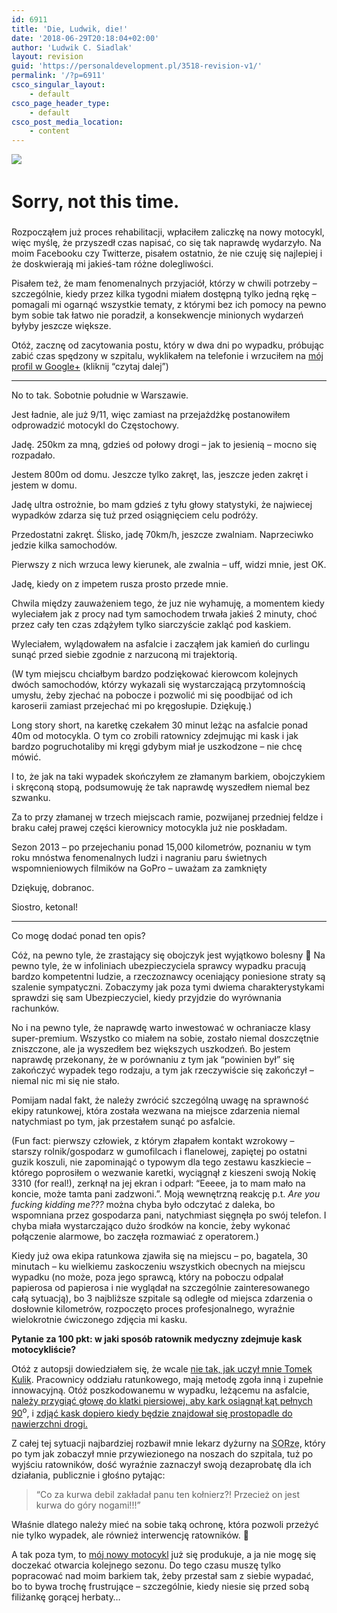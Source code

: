 ```yaml
---
id: 6911
title: 'Die, Ludwik, die!'
date: '2018-06-29T20:18:04+02:00'
author: 'Ludwik C. Siadlak'
layout: revision
guid: 'https://personaldevelopment.pl/3518-revision-v1/'
permalink: '/?p=6911'
csco_singular_layout:
    - default
csco_page_header_type:
    - default
csco_post_media_location:
    - content
---
```


![](http://personaldevelopment.pl/wp-content/uploads/2014/01/Untitled-1.png)

# <span style="line-height: 1.5em;">Sorry, not this time.</span>

Rozpocząłem już proces rehabilitacji, wpłaciłem zaliczkę na nowy motocykl, więc myślę, że przyszedł czas napisać, co się tak naprawdę wydarzyło. Na moim Facebooku czy Twitterze, pisałem ostatnio, że nie czuję się najlepiej i że doskwierają mi jakieś-tam różne dolegliwości.

Pisałem też, że mam fenomenalnych przyjaciół, którzy w chwili potrzeby – szczególnie, kiedy przez kilka tygodni miałem dostępną tylko jedną rękę – pomagali mi ogarnąć wszystkie tematy, z którymi bez ich pomocy na pewno bym sobie tak łatwo nie poradził, a konsekwencje minionych wydarzeń byłyby jeszcze większe.

Otóż, zacznę od zacytowania postu, który w dwa dni po wypadku, próbując zabić czas spędzony w szpitalu, wyklikałem na telefonie i wrzuciłem na [mój profil w Google+](https://plus.google.com/+LudwikCSiadlak/posts/2zVp1ybqy27 "Ludwik C. Siadlak") (kliknij “czytaj dalej”)

---

No to tak. Sobotnie południe w Warszawie.

Jest ładnie, ale już 9/11, więc zamiast na przejażdżkę postanowiłem odprowadzić motocykl do Częstochowy.

Jadę. 250km za mną, gdzieś od połowy drogi – jak to jesienią – mocno się rozpadało.

Jestem 800m od domu. Jeszcze tylko zakręt, las, jeszcze jeden zakręt i jestem w domu.

Jadę ultra ostrożnie, bo mam gdzieś z tyłu głowy statystyki, że najwiecej wypadków zdarza się tuż przed osiągnięciem celu podróży.

Przedostatni zakręt. Ślisko, jadę 70km/h, jeszcze zwalniam. Naprzeciwko jedzie kilka samochodów.

Pierwszy z nich wrzuca lewy kierunek, ale zwalnia – uff, widzi mnie, jest OK.

Jadę, kiedy on z impetem rusza prosto przede mnie.

Chwila między zauważeniem tego, że juz nie wyhamuję, a momentem kiedy wyleciałem jak z procy nad tym samochodem trwała jakieś 2 minuty, choć przez cały ten czas zdążyłem tylko siarczyście zakląć pod kaskiem.

Wyleciałem, wylądowałem na asfalcie i zacząłem jak kamień do curlingu sunąć przed siebie zgodnie z narzuconą mi trajektorią.

(W tym miejscu chciałbym bardzo podziękować kierowcom kolejnych dwóch samochodów, którzy wykazali się wystarczającą przytomnością umysłu, żeby zjechać na pobocze i pozwolić mi się poodbijać od ich karoserii zamiast przejechać mi po kręgosłupie. Dziękuję.)

Long story short, na karetkę czekałem 30 minut leżąc na asfalcie ponad 40m od motocykla. O tym co zrobili ratownicy zdejmując mi kask i jak bardzo pogruchotaliby mi kręgi gdybym miał je uszkodzone – nie chcę mówić.

I to, że jak na taki wypadek skończyłem ze złamanym barkiem, obojczykiem i skręconą stopą, podsumowuję że tak naprawdę wyszedłem niemal bez szwanku.

Za to przy złamanej w trzech miejscach ramie, pozwijanej przedniej feldze i braku całej prawej części kierownicy motocykla już nie poskładam.

Sezon 2013 – po przejechaniu ponad 15,000 kilometrów, poznaniu w tym roku mnóstwa fenomenalnych ludzi i nagraniu paru świetnych wspomnieniowych filmików na GoPro – uważam za zamknięty

Dziękuję, dobranoc.

Siostro, ketonal!

---

Co mogę dodać ponad ten opis?

Cóż, na pewno tyle, że zrastający się obojczyk jest wyjątkowo bolesny 🙂 Na pewno tyle, że w infoliniach ubezpieczyciela sprawcy wypadku pracują bardzo kompetentni ludzie, a rzeczoznawcy oceniający poniesione straty są szalenie sympatyczni. Zobaczymy jak poza tymi dwiema charakterystykami sprawdzi się sam Ubezpieczyciel, kiedy przyjdzie do wyrównania rachunków.

No i na pewno tyle, że naprawdę warto inwestować w ochraniacze klasy super-premium. Wszystko co miałem na sobie, zostało niemal doszczętnie zniszczone, ale ja wyszedłem bez większych uszkodzeń. Bo jestem naprawdę przekonany, że w porównaniu z tym jak “powinien był” się zakończyć wypadek tego rodzaju, a tym jak rzeczywiście się zakończył – niemal nic mi się nie stało.

Pomijam nadal fakt, że należy zwrócić szczególną uwagę na sprawność ekipy ratunkowej, która została wezwana na miejsce zdarzenia niemal natychmiast po tym, jak przestałem sunąć po asfalcie.

(Fun fact: pierwszy człowiek, z którym złapałem kontakt wzrokowy – starszy rolnik/gospodarz w gumofilcach i flanelowej, zapiętej po ostatni guzik koszuli, nie zapominająć o typowym dla tego zestawu kaszkiecie – którego poprosiłem o wezwanie karetki, wyciągnął z kieszeni swoją Nokię 3310 (for real!), zerknął na jej ekran i odparł: “Eeeee, ja to mam mało na koncie, może tamta pani zadzwoni.”. Moją wewnętrzną reakcję p.t. *Are you fucking kidding me???* można chyba było odczytać z daleka, bo wspomniana przez gospodarza pani, natychmiast sięgnęła po swój telefon. I chyba miała wystarczająco dużo środków na koncie, żeby wykonać połączenie alarmowe, bo zaczęła rozmawiać z operatorem.)

Kiedy już owa ekipa ratunkowa zjawiła się na miejscu – po, bagatela, 30 minutach – ku wielkiemu zaskoczeniu wszystkich obecnych na miejscu wypadku (no może, poza jego sprawcą, który na poboczu odpalał papierosa od papierosa i nie wyglądał na szczególnie zainteresowanego całą sytuacją), bo 3 najbliższe szpitale są odległe od miejsca zdarzenia o dosłownie kilometrów, rozpoczęto proces profesjonalnego, wyraźnie wielokrotnie ćwiczonego zdjęcia mi kasku.

**Pytanie za 100 pkt: w jaki sposób ratownik medyczny zdejmuje kask motocykliście?**

Otóż z autopsji dowiedziałem się, że wcale [nie tak, jak uczył mnie Tomek Kulik](http://www.youtube.com/watch?v=e1MdIuVifGQ). Pracownicy oddziału ratunkowego, mają metodę zgoła inną i zupełnie innowacyjną. Otóż poszkodowanemu w wypadku, leżącemu na asfalcie, <span style="text-decoration: underline;">należy przygiąć głowę do klatki piersiowej, aby kark osiągnął kąt pełnych 90</span><sup>o</sup>, i <span style="text-decoration: underline;">zdjąć kask dopiero kiedy będzie znajdował się prostopadle do nawierzchni drogi.</span>

Z całej tej sytuacji najbardziej rozbawił mnie lekarz dyżurny na <acronym title="Szpitalnym Oddziale Ratunkowym">SORze</acronym>, który po tym jak zobaczył mnie przywiezionego na noszach do szpitala, tuż po wyjściu ratowników, dość wyraźnie zaznaczył swoją dezaprobatę dla ich działania, publicznie i głośno pytając:

> “Co za kurwa debil zakładał panu ten kołnierz?! Przecież on jest kurwa do góry nogami!!!”

Właśnie dlatego należy mieć na sobie taką ochronę, która pozwoli przeżyć nie tylko wypadek, ale również interwencję ratowników. 🙂

A tak poza tym, to [mój nowy motocykl](https://instagram.com/p/iwZlF4qIT3/) już się produkuje, a ja nie mogę się doczekać otwarcia kolejnego sezonu. Do tego czasu muszę tylko popracować nad moim barkiem tak, żeby przestał sam z siebie wypadać, bo to bywa trochę frustrujące – szczególnie, kiedy niesie się przed sobą filiżankę gorącej herbaty…